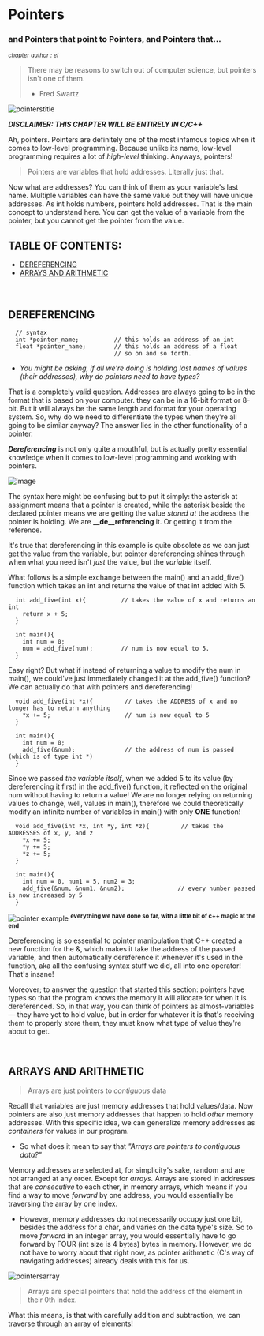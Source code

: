 #  Pointers
### and Pointers that point to Pointers, and Pointers that...
<sup>*chapter author : el*</sup>

> There may be reasons to switch out of computer science, but pointers isn't one of them.
> - Fred Swartz

![pointerstitle](https://user-images.githubusercontent.com/116419708/226108305-0ae3e8f7-2e94-49b5-855f-27c3a08a31c1.gif)

***DISCLAIMER: THIS CHAPTER WILL BE ENTIRELY IN C/C++***
<br>

  Ah, pointers. Pointers are definitely one of the most infamous topics when it comes to low-level programming. Because unlike its name, low-level programming requires
  a lot of *high-level* thinking. Anyways, pointers!
  
> Pointers are variables that hold addresses. Literally just that.

  Now what are addresses? You can think of them as your variable's last name. Multiple variables can have the same value but they will have unique addresses.
  As int holds numbers, pointers hold addresses. That is the main concept to understand here. You can get the value of a variable from the pointer, but you cannot get
  the pointer from the value. 



## TABLE OF CONTENTS: 
  - [DEREFERENCING](#dereferencing)
  - [ARRAYS AND ARITHMETIC](#arrays-and-arithmetic)
<br><br><br>





## DEREFERENCING 

```
  // syntax 
  int *pointer_name;          // this holds an address of an int
  float *pointer_name;        // this holds an address of a float
                              // so on and so forth.
```
  
  - *You might be asking, if all we're doing is holding last names of values (their addresses), why do pointers need to have types?*
  
  That is a completely valid question. Addresses are always going to be in the format that is based on your computer. they can be in a 16-bit format or 8-bit.
  But it will always be the same length and format for your operating system. So, why do we need to differentiate the types when they're all going to be 
  similar anyway? The answer lies in the other functionality of a pointer.
  
  ***Dereferencing*** is not only quite a mouthful, but is actually pretty essential knowledge when it comes to low-level programming and working with pointers.
  
  ![image](https://user-images.githubusercontent.com/116419708/226109394-4f1ebb8e-1b16-439d-bb6c-48b7eeb62175.png)
  
  The syntax here might be confusing but to put it simply: the asterisk at assignment means that a pointer is created, while the asterisk beside the 
  declared pointer means we are getting the value *stored at* the address the pointer is holding. We are **__de__referencing** it. Or getting it from the reference.
  
  It's true that dereferencing in this example is quite obsolete as we can just get the value from the variable, but pointer dereferencing shines through when what
  you need isn't *just* the value, but the *variable* itself.
  
  What follows is a simple exchange between the main() and an add_five() function which takes an int and returns the value of that int added with 5.
  
```
  int add_five(int x){          // takes the value of x and returns an int
    return x + 5;
  }

  int main(){
    int num = 0;
    num = add_five(num);        // num is now equal to 5.
  }
```
  
  Easy right? But what if instead of returning a value to modify the num in main(), we could've just immediately changed it at the add_five() function?
  We can actually do that with pointers and dereferencing!
  
```
  void add_five(int *x){         // takes the ADDRESS of x and no longer has to return anything
    *x += 5;                     // num is now equal to 5
  }

  int main(){
    int num = 0;
    add_five(&num);              // the address of num is passed (which is of type int *)
  }
```
  
  Since we passed *the variable itself*, when we added 5 to its value (by dereferencing it first) in the add_five() function, it reflected on the original 
  num without having to return a value! We are no longer relying on returning values to change, well, values in main(), therefore we could theoretically 
  modify an infinite number of variables in main() with only **ONE** function!
  
```
  void add_five(int *x, int *y, int *z){         // takes the ADDRESSES of x, y, and z
    *x += 5;
    *y += 5;
    *z += 5;
  }

  int main(){
    int num = 0, num1 = 5, num2 = 3;
    add_five(&num, &num1, &num2);               // every number passed is now increased by 5
  }
```

![pointer example](https://user-images.githubusercontent.com/116419708/226110762-ebdc5b04-e957-41e7-acc6-ab9ddd303d0f.gif)
<sup>**everything we have done so far, with a little bit of c++ magic at the end**</sup>

  Dereferencing is so essential to pointer manipulation that C++ created a new function for the &, which makes it take the address of the passed variable, and then
  automatically dereference it whenever it's used in the function, aka all the confusing syntax stuff we did, all into one operator! That's insane!

  Moreover; to answer the question that started this section: pointers have types so that the program knows the memory it will allocate for when it is dereferenced.
  So, in that way, you can think of pointers as almost-variables— they have yet to hold value, but in order for whatever it is that's receiving them to properly
  store them, they must know what type of value they're about to get.
  
  <br>
  
## ARRAYS AND ARITHMETIC
  
> Arrays are just pointers to *contiguous* data

  Recall that variables are just memory addresses that hold values/data. Now pointers are also just memory addresses that happen to hold _other_ memory addresses.
  With this specific idea, we can generalize memory addresses as _containers_ for values in our program.
  
  - So what does it mean to say that *"Arrays are pointers to contiguous data?"*

  Memory addresses are selected at, for simplicity's sake, random and are not arranged at any order. Except for *arrays.*
  Arrays are stored in addresses that are *consecutive* to each other, in memory arrays, which means if you find a way to move *forward* by one address,
  you would essentially be traversing the array by one index. 
  
  - However, memory addresses do not necessarily occupy just one bit, besides the address for a char, and varies on the data type's size.
  So to move *forward* in an integer array, you would essentially have to go forward by FOUR (int size is 4 bytes) bytes in memory.
  However, we do not have to worry about that right now, as pointer arithmetic (C's way of navigating addresses) already deals with this for us.
  
  ![pointersarray](https://user-images.githubusercontent.com/116419708/226114818-20aaa354-bf83-4954-9413-5ef5ed376a59.gif)
  
> Arrays are special pointers that hold the address of the element in their 0th index.

  What this means, is that with carefully addition and subtraction, we can traverse through an array of elements! 
